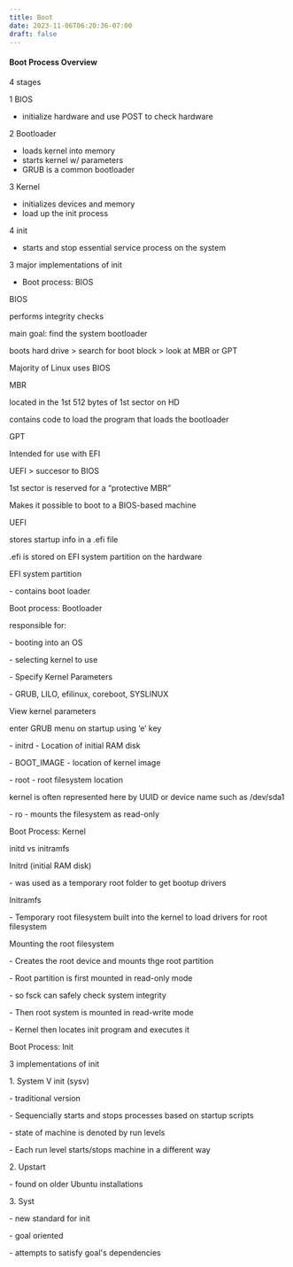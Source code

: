 ```yaml
---
title: Boot
date: 2023-11-06T06:20:36-07:00
draft: false
---
```

#### Boot Process Overview

4 stages

1 BIOS
- initialize hardware and use POST to check hardware

2 Bootloader
- loads kernel into memory
- starts kernel w/ parameters
- GRUB is a common bootloader

3 Kernel
- initializes devices and memory
- load up the init process

4 init
- starts and stop essential service process on the system

3 major implementations of init
- Boot process: BIOS

BIOS

performs integrity checks

main goal: find the system bootloader

boots hard drive > search for boot block > look at MBR or GPT

Majority of Linux uses BIOS

MBR

located in the 1st 512 bytes of 1st sector on HD

contains code to load the program that loads the bootloader

GPT

Intended for use with EFI

UEFI > succesor to BIOS

1st sector is reserved for a “protective MBR”

Makes it possible to boot to a BIOS-based machine

UEFI

stores startup info in a .efi file

.efi is stored on EFI system partition on the hardware

EFI system partition

\- contains boot loader

Boot process: Bootloader

responsible for:

\- booting into an OS

\- selecting kernel to use

\- Specify Kernel Parameters

\- GRUB, LILO, efilinux, coreboot, SYSLINUX

View kernel parameters

enter GRUB menu on startup using ‘e’ key

\- initrd - Location of initial RAM disk

\- BOOT_IMAGE - location of kernel image

\- root - root filesystem location

kernel is often represented here by UUID or device name such as /dev/sda1

\- ro - mounts the filesystem as read-only

Boot Process: Kernel

initd vs initramfs

Initrd (initial RAM disk)

\- was used as a temporary root folder to get bootup drivers

Initramfs

\- Temporary root filesystem built into the kernel to load drivers for root filesystem

Mounting the root filesystem

\- Creates the root device and mounts thge root partition

\- Root partition is first mounted in read-only mode

\- so fsck can safely check system integrity

\- Then root system is mounted in read-write mode

\- Kernel then locates init program and executes it

Boot Process: Init

3 implementations of init

1\. System V init (sysv)

\- traditional version

\- Sequencially starts and stops processes based on startup scripts

\- state of machine is denoted by run levels

\- Each run level starts/stops machine in a different way

2\. Upstart

\- found on older Ubuntu installations

3\. Syst

\- new standard for init

\- goal oriented

\- attempts to satisfy goal's dependencies
